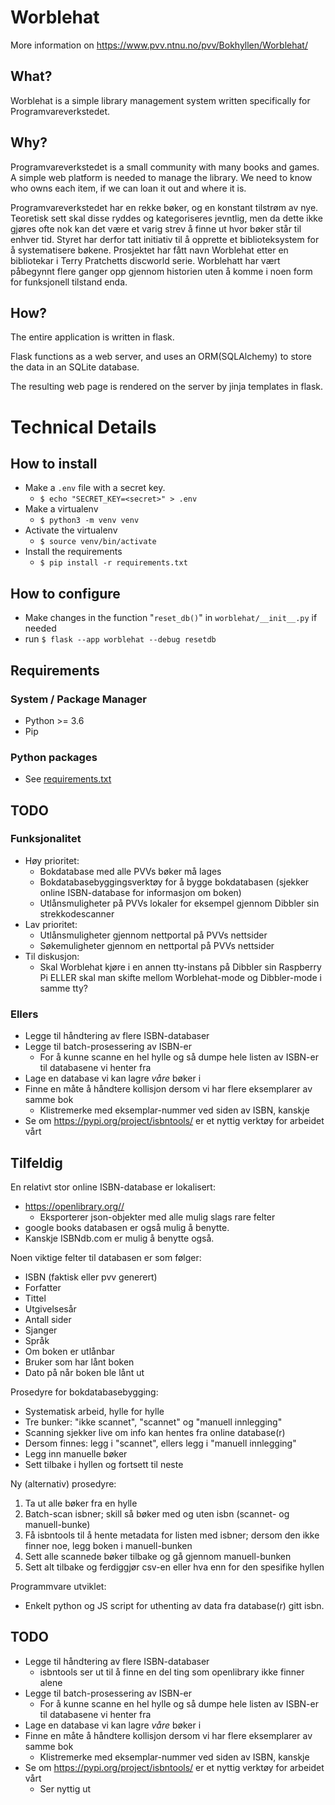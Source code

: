 # Worblehat

More information on  <https://www.pvv.ntnu.no/pvv/Bokhyllen/Worblehat/>

## What?
Worblehat is a simple library management system written specifically for Programvareverkstedet.

## Why?
Programvareverkstedet is a small community with many books and games. A simple web platform is needed to manage the library. We need to know who owns each item, if we can loan it out and where it is.

Programvareverkstedet har en rekke bøker, og en konstant tilstrøm av nye. 
Teoretisk sett skal disse ryddes og kategoriseres jevntlig, men da dette ikke gjøres ofte nok kan det være et varig strev å finne ut hvor bøker står til enhver tid. 
Styret har derfor tatt initiativ til å opprette et biblioteksystem for å systematisere bøkene. 
Prosjektet har fått navn Worblehat etter en bibliotekar i Terry Pratchetts discworld serie. 
Worblehatt har vært påbegynnt flere ganger opp gjennom historien uten å komme i noen form for funksjonell tilstand enda.

## How?
The entire application is written in flask. 

Flask functions as a web server, and uses an ORM(SQLAlchemy) to store the data in an SQLite database.

The resulting web page is rendered on the server by jinja templates in flask.


# Technical Details
## How to install

* Make a `.env` file with a secret key.
  * `$ echo "SECRET_KEY=<secret>" > .env`
* Make a virtualenv
  * `$ python3 -m venv venv`
* Activate the virtualenv
  * `$ source venv/bin/activate`
* Install the requirements
  * `$ pip install -r requirements.txt`

## How to configure

* Make changes in the function "`reset_db()`" in `worblehat/__init__.py` if needed
* run `$ flask --app worblehat --debug resetdb`


## Requirements
### System / Package Manager
* Python >= 3.6
* Pip 

### Python packages
* See [requirements.txt](requirements.txt)

## TODO

### Funksjonalitet

* Høy prioritet:
  * Bokdatabase med alle PVVs bøker må lages
  * Bokdatabasebyggingsverktøy for å bygge bokdatabasen (sjekker online ISBN-database for informasjon om boken)
  * Utlånsmuligheter på PVVs lokaler for eksempel gjennom Dibbler sin strekkodescanner
* Lav prioritet:
  * Utlånsmuligheter gjennom nettportal på PVVs nettsider
  * Søkemuligheter gjennom en nettportal på PVVs nettsider
* Til diskusjon:
  * Skal Worblehat kjøre i en annen tty-instans på Dibbler sin Raspberry Pi ELLER skal man skifte mellom Worblehat-mode og Dibbler-mode i samme tty?

### Ellers

* Legge til håndtering av flere ISBN-databaser
* Legge til batch-prosessering av ISBN-er
  * For å kunne scanne en hel hylle og så dumpe hele listen av ISBN-er til databasene vi henter fra
* Lage en database vi kan lagre _våre_ bøker i
* Finne en måte å håndtere kollisjon dersom vi har flere eksemplarer av samme bok
  * Klistremerke med eksemplar-nummer ved siden av ISBN, kanskje
* Se om <https://pypi.org/project/isbntools/> er et nyttig verktøy for arbeidet vårt

## Tilfeldig

En relativt stor online ISBN-database er lokalisert:

* <https://openlibrary.org//>
  * Eksporterer json-objekter med alle mulig slags rare felter
* google books databasen er også mulig å benytte.
* Kanskje ISBNdb.com er mulig å benytte også.

Noen viktige felter til databasen er som følger:

* ISBN (faktisk eller pvv generert)
* Forfatter
* Tittel
* Utgivelsesår
* Antall sider
* Sjanger
* Språk
* Om boken er utlånbar
* Bruker som har lånt boken
* Dato på når boken ble lånt ut

Prosedyre for bokdatabasebygging:

* Systematisk arbeid, hylle for hylle
* Tre bunker: "ikke scannet", "scannet" og "manuell innlegging"
* Scanning sjekker live om info kan hentes fra online database(r)
* Dersom finnes: legg i "scannet", ellers legg i "manuell innlegging"
* Legg inn manuelle bøker
* Sett tilbake i hyllen og fortsett til neste

Ny (alternativ) prosedyre:

1. Ta ut alle bøker fra en hylle
2. Batch-scan isbner; skill så bøker med og uten isbn (scannet- og manuell-bunke)
3. Få isbntools til å hente metadata for listen med isbner; dersom den ikke finner noe, legg boken i manuell-bunken
4. Sett alle scannede bøker tilbake og gå gjennom manuell-bunken
5. Sett alt tilbake og ferdiggjør csv-en eller hva enn for den spesifike hyllen

Programmvare utviklet:

* Enkelt python og JS script for uthenting av data fra database(r) gitt isbn.

## TODO

* Legge til håndtering av flere ISBN-databaser
  * isbntools ser ut til å finne en del ting som openlibrary ikke finner alene
* Legge til batch-prosessering av ISBN-er
  * For å kunne scanne en hel hylle og så dumpe hele listen av ISBN-er til databasene vi henter fra
* Lage en database vi kan lagre _våre_ bøker i
* Finne en måte å håndtere kollisjon dersom vi har flere eksemplarer av samme bok
  * Klistremerke med eksemplar-nummer ved siden av ISBN, kanskje
* Se om <https://pypi.org/project/isbntools/> er et nyttig verktøy for arbeidet vårt
  * Ser nyttig ut
